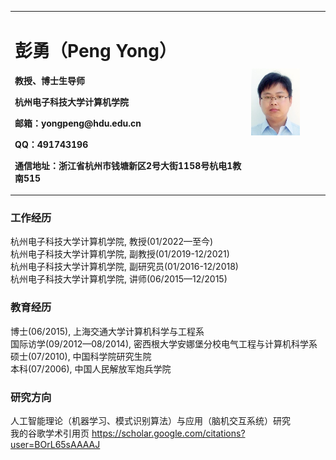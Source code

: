 ---
---

<table border="0">
  <tr>
    <td width="75%">
      <h1>彭勇（Peng Yong）</h1>
      <p><b>教授、博士生导师</b></p>
      <p><b>杭州电子科技大学计算机学院</b></p>
      <p><b>邮箱：yongpeng@hdu.edu.cn</b></p>
      <p><b>QQ：491743196</b></p>
      <p><b>通信地址：浙江省杭州市钱塘新区2号大街1158号杭电1教南515</b></p>
    </td>
    <td width="25%">
      <img src="/zhengjianzhao.jpg" width="70%">      
    </td>
  </tr>
</table>

### 工作经历
杭州电子科技大学计算机学院, 教授(01/2022—至今)  
杭州电子科技大学计算机学院, 副教授(01/2019-12/2021)   
杭州电子科技大学计算机学院, 副研究员(01/2016-12/2018)     
杭州电子科技大学计算机学院, 讲师(06/2015—12/2015)      

### 教育经历
博士(06/2015), 上海交通大学计算机科学与工程系    
国际访学(09/2012—08/2014), 密西根大学安娜堡分校电气工程与计算机科学系  
硕士(07/2010), 中国科学院研究生院    
本科(07/2006), 中国人民解放军炮兵学院  

### 研究方向
人工智能理论（机器学习、模式识别算法）与应用（脑机交互系统）研究  
我的谷歌学术引用页 <https://scholar.google.com/citations?user=BOrL65sAAAAJ>
